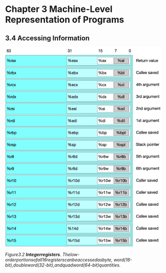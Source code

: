 # Chapter 3 Machine-Level Representation of Programs #

## 3.4 Accessing Information ##

<div style={{textAlign:'center'}}>

![](ch03/fig3.2.jpg)

_Figure3.2 **Integerregisters**.
Thelow-orderportionsofall16registerscanbeaccessedasbyte,
word(16-bit),doubleword(32-bit),andquadword(64-bit)quantities._
</div>





